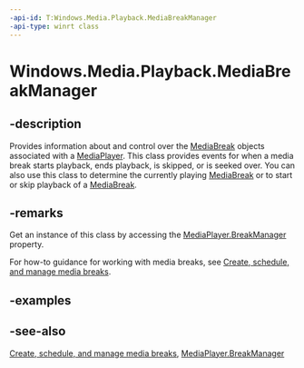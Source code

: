 ```yaml
---
-api-id: T:Windows.Media.Playback.MediaBreakManager
-api-type: winrt class
---
```


<!-- Class syntax.
public class MediaBreakManager : Windows.Media.Playback.IMediaBreakManager
-->

# Windows.Media.Playback.MediaBreakManager

## -description
Provides information about and control over the [MediaBreak](mediabreak.md) objects associated with a [MediaPlayer](mediaplayer.md). This class provides events for when a media break starts playback, ends playback, is skipped, or is seeked over. You can also use this class to determine the currently playing [MediaBreak](mediabreak.md) or to start or skip playback of a [MediaBreak](mediabreak.md).

## -remarks
Get an instance of this class by accessing the [MediaPlayer.BreakManager](mediaplayer_breakmanager.md) property.

For how-to guidance for working with media breaks, see [Create, schedule, and manage media breaks](https://msdn.microsoft.com/windows/uwp/audio-video-camera/create-schedule-and-manage-media-breaks).

## -examples

## -see-also
[Create, schedule, and manage media breaks](https://msdn.microsoft.com/windows/uwp/audio-video-camera/create-schedule-and-manage-media-breaks), [MediaPlayer.BreakManager](mediaplayer_breakmanager.md)